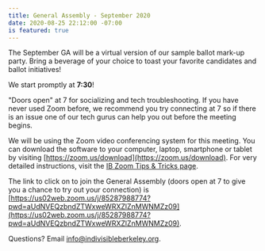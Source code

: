 ```yaml
---
title: General Assembly - September 2020
date: 2020-08-25 22:12:00 -07:00
is featured: true
---
```


The September GA will be a virtual version of our sample ballot mark-up party. Bring a beverage of your choice to toast your favorite candidates and ballot initiatives!

We start promptly at **7:30**!

"Doors open" at 7 for socializing and tech troubleshooting. If you have never used Zoom before, we recommend you try connecting at 7 so if there is an issue one of our tech gurus can help you out before the meeting begins.

We will be using the Zoom video conferencing system for this meeting. You can download the software to your computer, laptop, smartphone or tablet by visiting [https://zoom.us/download](https://zoom.us/download). For very detailed instructions, visit the [IB Zoom Tips & Tricks page](https://docs.google.com/document/d/1l0nC77XppLlZaSN_Sn9AeMpFMLEZG4ED9PfaOLoJuzE/edit).

The link to click on to join the General Assembly (doors open at 7 to give you a chance to try out your connection) is [https://us02web.zoom.us/j/85287988774?pwd=aUdNVEQzbndZTWxweWRXZlZnMWNMZz09](https://us02web.zoom.us/j/85287988774?pwd=aUdNVEQzbndZTWxweWRXZlZnMWNMZz09).

Questions? Email info@indivisibleberkeley.org.